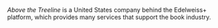 _Above the Treeline_ is a United States company behind the Edelweiss+ platform, which provides many services that support the book industry.
